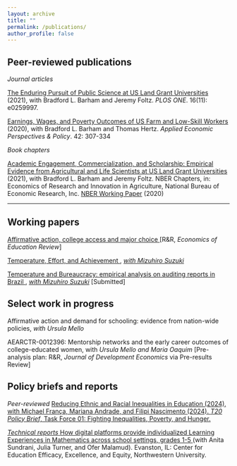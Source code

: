 ```yaml
---
layout: archive
title: ""
permalink: /publications/
author_profile: false
---
```


## Peer-reviewed publications

_Journal articles_

<a href="https://journals.plos.org/plosone/article?id=10.1371/journal.pone.0259997"> The Enduring Pursuit of Public Science at US Land Grant Universities </a> (2021), with Bradford L. Barham and Jeremy Foltz. _PLOS ONE_. 16(11): e0259997.

<a href="https://onlinelibrary.wiley.com/doi/abs/10.1002/aepp.13014"> Earnings, Wages, and Poverty Outcomes of US Farm and Low-Skill Workers </a> (2020), with Bradford L. Barham and Thomas Hertz. _Applied Economic Perspectives & Policy_. 42: 307-334

_Book chapters_

<a href="https://press.uchicago.edu/ucp/books/book/chicago/E/bo123177052.html"> Academic Engagement, Commercialization, and Scholarship: Empirical Evidence from Agricultural and Life Scientists at US Land Grant Universities </a>  (2021), with Bradford L. Barham and Jeremy Foltz. NBER Chapters, in: Economics of Research and Innovation in Agriculture, National Bureau of Economic Research, Inc.
<a href="https://www.nber.org/papers/w26688"> NBER Working Paper</a> (2020)

---

## Working papers

<a href="http://anapmelo.github.io/files/manuscript_Melo.pdf"> Affirmative action, college access and major choice </a> [R&R, _Economics of Education Review_]  

<a href="http://anapmelo.github.io/files/manuscript_MM2.pdf"> Temperature, Effort, and Achievement </a>, <a href="https://mizuhirosuzuki.github.io/"> _with Mizuhiro Suzuki_</a>

<a href="http://anapmelo.github.io/files/manuscript_MM.pdf"> Temperature and Bureaucracy: empirical analysis on auditing reports in Brazil </a>, <a href="https://mizuhirosuzuki.github.io/"> _with Mizuhiro Suzuki_</a> [Submitted]

## Select work in progress

Affirmative action and demand for schooling: evidence from nation-wide policies, _with Ursula Mello_

AEARCTR-0012396: Mentorship networks and the early career outcomes of college-educated women, with _Ursula Mello and Maria Oaquim_ 
[Pre-analysis plan: R&R, _Journal of Development Economics_ via Pre-results Review]

## Policy briefs and reports

_Peer-reviewed_
<a href="https://t20brasil.org/en/pbs?nucleo_id=1/"> Reducing Ethnic and Racial Inequalities in Education (2024), with Michael França, Mariana Andrade, and Filipi Nascimento (2024). _T20 Policy Brief_, Task Force 01: Fighting Inequalities, Poverty, and Hunger.

_Technical reports_
<a href="https://e4.northwestern.edu/2024/06/27/how-digital-platforms-provide-individualized-learning-experiences-in-mathematics/"> How digital platforms provide individualized Learning Experiences in Mathematics across school settings, grades 1-5 </a> (with Anita Sundrani, Julia Turner, and Ofer Malamud). Evanston, IL: Center for Education Efficacy, Excellence, and Equity, Northwestern University.

